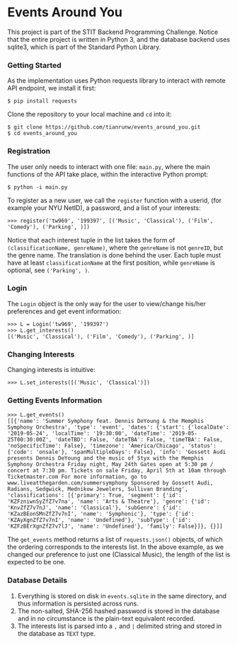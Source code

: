 # Events Around You
This project is part of the STIT Backend Programming Challenge. Notice that 
the entire project is written in Python 3, and the database backend uses 
sqlite3, which is part of the Standard Python Library.

### Getting Started
As the implementation uses Python requests library to interact with remote API 
endpoint, we install it first:
```
$ pip install requests
```

Clone the repository to your local machine and `cd` into it:
```
$ git clone https://github.com/tianrunw/events_around_you.git
$ cd events_around_you
```

### Registration
The user only needs to interact with one file: `main.py`, where the main 
functions of the API take place, within the interactive Python prompt:
```
$ python -i main.py
```

To register as a new user, we call the `register` function with a userid, (for 
example your NYU NetID), a password, and a list of your interests:
```
>>> register('tw969', '199397', [('Music', 'Classical'), ('Film', 'Comedy'), ('Parking', )])
```

Notice that each interest tuple in the list takes the form of `(classificationName, genreName)`, 
where the `genreName` is not `genreID`, but the genre name. The translation is 
done behind the user. Each tuple must have at least `classificationName` at the 
first position, while `genreName` is optional, see `('Parking', )`.

### Login
The `Login` object is the only way for the user to view/change his/her preferences 
and get event information:
```
>>> L = Login('tw969', '199397')
>>> L.get_interests()
[('Music', 'Classical'), ('Film', 'Comedy'), ('Parking', )]
```

### Changing Interests
Changing interests is intuitive:
```
>>> L.set_interests([('Music', 'Classical')])
```

### Getting Events Information
```
>>> L.get_events()
[[{'name': 'Summer Symphony feat. Dennis DeYoung & the Memphis Symphony Orchestra', 'type': 'event', 'dates': {'start': {'localDate': '2019-05-24', 'localTime': '19:30:00', 'dateTime': '2019-05-25T00:30:00Z', 'dateTBD': False, 'dateTBA': False, 'timeTBA': False, 'noSpecificTime': False}, 'timezone': 'America/Chicago', 'status': {'code': 'onsale'}, 'spanMultipleDays': False}, 'info': 'Gossett Audi presents Dennis DeYoung and the music of Styx with the Memphis Symphony Orchestra Friday night, May 24th Gates open at 5:30 pm / concert at 7:30 pm. Tickets on sale Friday, April 5th at 10am through Ticketmaster.com For more information, go to www.liveatthegarden.com/summersymphony Sponsored by Gossett Audi, Radians, Sedgwick, Mednikow Jewelers, Sullivan Branding', 'classifications': [{'primary': True, 'segment': {'id': 'KZFzniwnSyZfZ7v7na', 'name': 'Arts & Theatre'}, 'genre': {'id': 'KnvZfZ7v7nJ', 'name': 'Classical'}, 'subGenre': {'id': 'KZazBEonSMnZfZ7v7nI', 'name': 'Symphonic'}, 'type': {'id': 'KZAyXgnZfZ7v7nI', 'name': 'Undefined'}, 'subType': {'id': 'KZFzBErXgnZfZ7v7lJ', 'name': 'Undefined'}, 'family': False}]}, {}]]
```
The `get_events` method returns a list of `requests.json()` objects, of which the 
ordering corresponds to the interests list. In the above example, as we changed 
our preference to just one (Classical Music), the length of the list is expected 
to be one.

### Database Details
1. Everything is stored on disk in `events.sqlite` in the same directory, and thus 
information is persisted across runs.
2. The non-salted, SHA-256 hashed password is stored in the database and in no 
circumstance is the plain-text equivalent recorded.
3. The interests list is parsed into a `,` and `|` delimited string and stored 
in the database as `TEXT` type.

